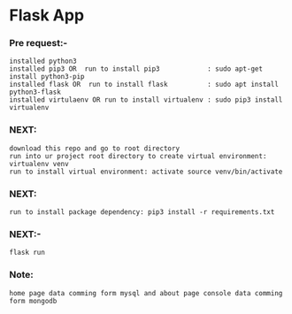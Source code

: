 # Flask App

### Pre request:-
    installed python3
    installed pip3 OR  run to install pip3            : sudo apt-get install python3-pip
    installed flask OR  run to install flask          : sudo apt install python3-flask
    installed virtulaenv OR run to install virtualenv : sudo pip3 install virtualenv
### NEXT:
	download this repo and go to root directory
	run into ur project root directory to create virtual environment: virtualenv venv
	run to install virtual environment: activate source venv/bin/activate
### NEXT:
	run to install package dependency: pip3 install -r requirements.txt
### NEXT:-
    flask run

### Note:
    home page data comming form mysql and about page console data comming form mongodb